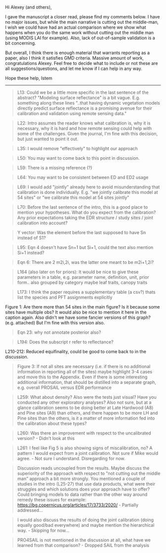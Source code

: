 Hi Alexey (and others),

I gave the manuscript a closer read, please find my comments below. I have no major issues, but while the main narrative is cutting out the middle-man, I wish we could have had an actual comparison where we show what happens when you do the same work without cutting out the middle man (using MODIS LAI for example). Also, lack of out-of-sample validation is a bit concerning. 

But overall, I think there is enough material that warrants reporting as a paper, also I think it satisfies GMD criteria. Massive amount of work, congratulations Alexey. Feel free to decide what to include or not these are all suggestions/questions, and let me know if I can help in any way.

Hope these help,
Istem

-----

> L13: Could we be a little more specific in the last sentence of the abstract? "Modeling surface reflectance" is a bit vague. E.g. something along these lines "..that having dynamic vegetation models directly predict surface reflectance is a promising avenue for their calibration and validation using remote sensing data."

> L22: Intro assumes the reader knows what calibration is, why it is necessary, why it is hard and how remote sensing could help with some of the challenges. Given the journal, I'm fine with this decision, but just wanted to point it out.

> L35: I would remove "effectively" to highlight our approach

> L50: You may want to come back to this point in discussion.

> L59: There is a missing reference (?)

> L64: You may want to be consistent between ED and ED2 usage

> L69: I would add "jointly" already here to avoid misunderstanding that calibration is done individually. E.g. "we jointly calibrate this model at 54 sites" or "we calibrate this model at 54 sites jointly"

> L70: Before the last sentence of the intro, this is a good place to mention your hypotheses. What do you expect from the calibration? Any prior expectations taking the EDR structure / study sites / joint calibration into account?

> Y vector: Was the element before the last supposed to have Sn instead of S1?

> L95: Eqn 4 doesn't have Sn+1 but Si+1, could the text also mention Si+1 instead?

> Eqn 6: There are 2 m2i,2i, was the latter one meant to be m2i+1,2i?

> L164 (also later on for priors): It would be nice to give these parameters in a table, e.g. parameter name, definition, unit, prior form.. also grouped by category maybe leaf traits, canopy traits

> L173: I think the paper requires a supplementary table (a csv?) thats list the species and PFT assignments explicitly

Figure 1: Are there more than 54 sites in the main figure? Is it because some sites have multiple obs? It would also be nice to mention it here in the caption again. Also didn't we have some fancier versions of this graph? (e.g. attached) But I'm fine with this version also.

> Eqn 23: why not annotate posterior also?

> L194: Does the subscript r refer to reflectance?

L210-212: Reduced equifinality, could be good to come back to in the discussion.

> Figure 3: If not all sites are necessary (i.e. if there is no additional information in reporting all of the sites) maybe highlight 3-4 cases and move this to the Appendix. Even if there is some interesting additional information, that should be distilled into a separate graph, e.g. overall PROSAIL versus EDR performance

> L259: What about density? Also were the tests just visual? Have you conducted any other exploratory analyses? Also not sure, but at a glance calibration seems to be doing better at Late Hardwood (A8) and Pine sites (A9) than others, and there happen to be more LH and Pine sites than the others, is it a matter of more information fed into the calibration about these types?

> L260: Was there an improvement with respect to the uncalibrated version?
>     - Didn't look at this

> L261: I feel like Fig 5 is also showing signs of miscalibration, no? A pattern I would expect from a joint calibration. Not sure if Mike would agree.
>     - Not sure I understand. Disregarding for now.

> Discussion reads uncoupled from the results. Maybe discuss the superiority of the approach with respect to "not cutting out the middle man" approach a bit more strongly. You mentioned a couple of studies in the intro (L25-27) that use data products, what were their struggles and which solutions does your approach have to offer? Could bringing models to data rather than the other way around remedy these issues for example: https://bg.copernicus.org/articles/17/3733/2020/
>     - Partially addressed...

> I would also discuss the results of doing the joint calibration (doing equally good/bad everywhere) and maybe mention the hierarchical way.
>     - Skipping for now...

> PRO4SAIL is not mentioned in the discussion at all, what have we learned from that comparison?
>      - Dropped SAIL from the analysis

